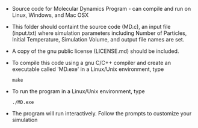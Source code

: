 - Source code for Molecular Dynamics Program - can compile and run on Linux, Windows, and Mac OSX
- This folder should containt the source code (MD.c), an input file (input.txt) where simulation parameters including Number of Particles, Initial Temperature, Simulation Volume, and output file names are set.

- A copy of the gnu public license (LICENSE.md) should be included.

- To compile this code using a gnu C/C++ compiler and create an executable called 'MD.exe' in a Linux/Unix environment, type
  
  `make`
  
- To run the program in a Linux/Unix environment, type
  
  `./MD.exe` 

- The program will run interactively.  Follow the prompts to customize your simulation

